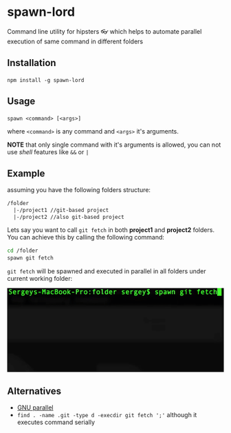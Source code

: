# spawn-lord
Command line utility for hipsters 👓 which helps to automate parallel execution of same command in different folders 

## Installation
`npm install -g spawn-lord`

## Usage 
`spawn <command> [<args>]`

where `<command>` is any command and `<args>` it's arguments.

**NOTE** that only single command with it's arguments is allowed, you can not use *shell* features like `&&` or `|`

 
## Example
assuming you have the following folders structure:

```
/folder
  |-/project1 //git-based project
  |-/project2 //also git-based project
```

Lets say you want to call `git fetch` in both **project1** and **project2** folders.
You can achieve this by calling the following command:

```sh
cd /folder
spawn git fetch
```

`git fetch` will be spawned and executed in parallel in all folders under current working folder:

![Workflow example](./help/workflow-example.gif)

## Alternatives

- [GNU parallel](https://www.gnu.org/software/parallel/)
- `find . -name .git -type d -execdir git fetch ';'` although it executes command serially